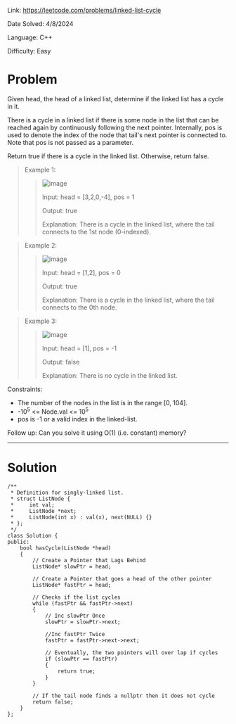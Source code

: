 Link: https://leetcode.com/problems/linked-list-cycle

Date Solved: 4/8/2024

Language: C++

Difficulty: Easy

# Problem

Given head, the head of a linked list, determine if the linked list has a cycle in it.

There is a cycle in a linked list if there is some node in the list that can be reached again by continuously following the next pointer. Internally, pos is used to denote the index of the node that tail's next pointer is connected to. Note that pos is not passed as a parameter.

Return true if there is a cycle in the linked list. Otherwise, return false.

>Example 1:
>
>>![image](https://github.com/BrianDang03/Leet-Code-Solved/assets/124744302/5f2d9349-0187-48a5-900e-133f8dac4441)
>>
>>Input: head = [3,2,0,-4], pos = 1
>>
>>Output: true
>>
>>Explanation: There is a cycle in the linked list, where the tail connects to the 1st node (0-indexed).

>Example 2:
>
>>![image](https://github.com/BrianDang03/Leet-Code-Solved/assets/124744302/e46b8234-c0d8-43a6-adc0-5d8749a21baf)
>>
>>Input: head = [1,2], pos = 0
>>
>>Output: true
>>
>>Explanation: There is a cycle in the linked list, where the tail connects to the 0th node.

>Example 3:
>
>>![image](https://github.com/BrianDang03/Leet-Code-Solved/assets/124744302/a822f03a-28c3-4a2b-a66f-ae4c1f3930a3)
>>
>>Input: head = [1], pos = -1
>>
>>Output: false
>>
>>Explanation: There is no cycle in the linked list.
 
Constraints:

- The number of the nodes in the list is in the range [0, 104].
- -10<sup>5</sup> <= Node.val <= 10<sup>5</sup>
- pos is -1 or a valid index in the linked-list.
 

Follow up: Can you solve it using O(1) (i.e. constant) memory?

---

# Solution

```
/**
 * Definition for singly-linked list.
 * struct ListNode {
 *     int val;
 *     ListNode *next;
 *     ListNode(int x) : val(x), next(NULL) {}
 * };
 */
class Solution {
public:
    bool hasCycle(ListNode *head) 
    {
        // Create a Pointer that Lags Behind
        ListNode* slowPtr = head;

        // Create a Pointer that goes a head of the other pointer
        ListNode* fastPtr = head;

        // Checks if the list cycles
        while (fastPtr && fastPtr->next)
        {
            // Inc slowPtr Once
            slowPtr = slowPtr->next;
            
            //Inc fastPtr Twice
            fastPtr = fastPtr->next->next;

            // Eventually, the two pointers will over lap if cycles
            if (slowPtr == fastPtr)
            {
                return true;
            }
        }  

        // If the tail node finds a nullptr then it does not cycle 
        return false;
    }
};
```
